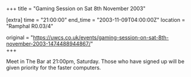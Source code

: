 +++
title = "Gaming Session on Sat 8th November 2003"

[extra]
time = "21:00:00"
end_time = "2003-11-09T04:00:00Z"
location = "Ramphal R0.03/4"

original = "https://uwcs.co.uk/events/gaming-session-on-sat-8th-november-2003-1474488944867/"    
+++

Meet in The Bar at 21:00pm, Saturday. Those who have signed up will be given priority for the faster computers.

